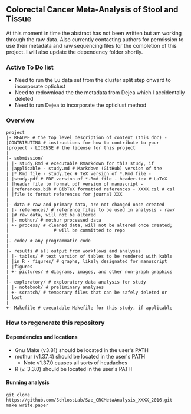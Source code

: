 ## Colorectal Cancer Meta-Analysis of Stool and Tissue

At this moment in time the abstract has not been written but am working 
through the raw data.  Also currently contacting authors for permission
to use their metadata and raw sequencing files for the completion of this
project.  I will also update the dependency folder shortly.

### Active To Do list

* Need to run the Lu data set from the cluster split step onward to incorporate opticlust
* Need to redownload the the metadata from Dejea which I accidentally deleted
* Need to run Dejea to incorporate the opticlust method

### Overview
	project
	|- README # the top level description of content (this doc) - 
	|CONTRIBUTING # instructions for how to contribute to your 
	|project - LICENSE # the license for this project
	|
	|- submission/
	| |- study.Rmd # executable Rmarkdown for this study, if 
	| |applicable - study.md # Markdown (GitHub) version of the 
	| |*.Rmd file - study.tex # TeX version of *.Rmd file - 
	| |study.pdf # PDF version of *.Rmd file - header.tex # LaTeX 
	| |header file to format pdf version of manuscript - 
	| |references.bib # BibTeX formatted references - XXXX.csl # csl 
	| |file to format references for journal XXX
	|
	|- data # raw and primary data, are not changed once created
	| |- references/ # reference files to be used in analysis - raw/ 
	| |# raw data, will not be altered
	| |- mothur/ # mothur processed data
	| +- process/ # cleaned data, will not be altered once created;
	|                 # will be committed to repo
	|
	|- code/ # any programmatic code
	|
	|- results # all output from workflows and analyses
	| |- tables/ # text version of tables to be rendered with kable 
	| |in R - figures/ # graphs, likely designated for manuscript 
	| |figures
	| +- pictures/ # diagrams, images, and other non-graph graphics
	|
	|- exploratory/ # exploratory data analysis for study
	| |- notebook/ # preliminary analyses
	| +- scratch/ # temporary files that can be safely deleted or 
	| lost
	|
	+- Makefile # executable Makefile for this study, if applicable
### How to regenerate this repository
#### Dependencies and locations  
* Gnu Make (v3.81) should be located in the user's PATH  
* mothur (v1.37.4) should be located in the user's PATH
	* Note v1.37.0 causes all sorts of headaches  	
* R (v. 3.3.0) should be located in the user's PATH  

#### Running analysis  
```git clone https://github.com/SchlossLab/Sze_CRCMetaAnalysis_XXXX_2016.git```  
```make write.paper```
